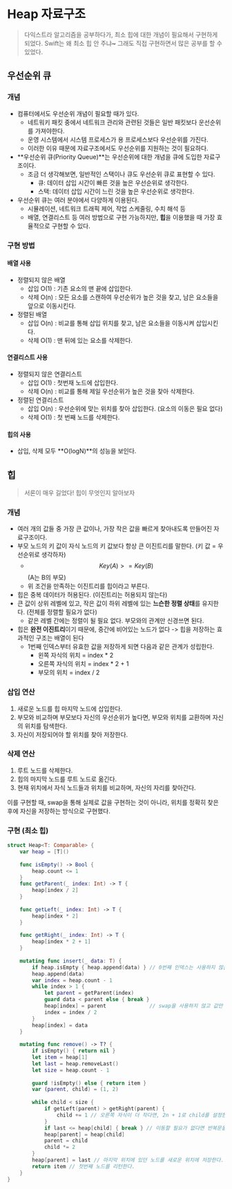 # Heap 자료구조

> 다익스트라 알고리즘을 공부하다가, 최소 힙에 대한 개념이 필요해서 구현하게 되었다. Swift는 왜 최소 힙 안 주냐~~\~~~ 그래도 직접 구현하면서 많은 공부를 할 수 있었다.

## 우선순위 큐

### 개념

* 컴퓨터에서도 우선순위 개념이 필요할 때가 있다.
  * 네트워키 패킷 중에서 네트워크 관리와 관련된 것들은 일반 패킷보다 운선순위를 가져야한다.
  * 운영 시스템에서 시스템 프로세스가 용 프로세스보다 우선순위를 가진다.
  * 이러한 이유 때문에 자료구조에서도 우선순위를 지원하는 것이 필요하다.
* **우선순위 큐(Priority Queue)**는 우선순위에 대한 개념을 큐에 도입한 자료구조이다.
  * 조금 더 생각해보면, 일반적인 스택이나 큐도 우선순위 큐로 표현할 수 있다.
    * 큐: 데이터 삽입 시간이 빠른 것을 높은 우선순위로 생각한다.
    * 스택: 데이터 삽입 시간이 느린 것을 높은 우선순위로 생각한다.
* 우선순위 큐는 여러 분야에서 다양하게 이용된다.
  * 시뮬레이션, 네트워크 트래픽 제어, 작업 스케줄링, 수치 해석 등
  * 배열, 연결리스트 등 여러 방법으로 구현 가능하지만, **힙**을 이용했을 때 가장 효율적으로 구현할 수 있다.



### 구현 방법

#### 배열 사용

* 정렬되지 않은 배열
  * 삽입 O(1) : 기존 요소의 맨 끝에 삽입한다.&#x20;
  * 삭제 O(n) : 모든 요소를 스캔하여 우선순위가 높은 것을 찾고, 남은 요소들을 앞으로 이동시킨다.
* 정렬된 배열&#x20;
  * 삽입 O(n) : 비교를 통해 삽입 위치를 찾고, 남은 요소들을 이동시켜 삽입시킨다.
  * 삭제 O(1) : 맨 뒤에 있는 요소를 삭제한다.

#### 연결리스트 사용

* 정렬되지 않은 연결리스트
  * 삽입 O(1) : 첫번재 노드에 삽입한다.
  * 삭제 O(n) : 비교를 통해 제일 우선순위가 높은 것을 찾아 삭제한다.
* 정렬된 연결리스트
  * 삽입 O(n) : 우선순위에 맞는 위치를 찾아 삽입한다. (요소의 이동은 필요 없다)
  * 삭제 O(1) :  첫 번째 노드를 삭제한다.

#### 힙의 사용

* 삽입, 삭제 모두 **O(logN)**의 성능을 보인다.



## 힙

> 서론이 매우 길었다! 힙이 무엇인지 알아보자

### 개념

* 여러 개의 값들 중 가장 큰 값이나, 가장 작은 값을 빠르게 찾아내도록 만들어진 자료구조이다.
* 부모 노드의 키 값이 자식 노드의 키 값보다 항상 큰 이진트리를 말한다. (키 값 = 우선순위로 생각하자)
  * $$Key(A) >= Key(B)$$ (A는 B의 부모)
  * 위 조건을 만족하는 이진트리를 힙이라고 부른다.
* 힙은 중복 데이터가 허용된다. (이진트리는 허용되지 않는다)
* 큰 값이 상위 레벨에 있고, 작은 값이 하위 레벨에 있는 **느슨한 정렬 상태**를 유지한다. (전체를 정렬할 필요가 없다)
  * 같은 레벨 간에는 정렬이 될 필요 없다. 부모와의 관계만 신경쓰면 된다.
* 힙은 **완전 이진트리**이기 때문에, 중간에 비어있는 노드가 없다 -> 힙을 저장하는 효과적인 구조는 배열이 된다
  * 1번째 인덱스부터 유효한 값을 저장하게 되면 다음과 같은 관계가 성립한다.
    * 왼쪽 자식의 위치 = index \* 2
    * 오른쪽 자식의 위치 = index \* 2 + 1
    * 부모의 위치 = index / 2

### 삽입 연산

1. 새로운 노드를 힙 마지막 노드에 삽입한다.
2. 부모와 비교하며 부모보다 자신의 우선순위가 높다면, 부모와 위치를 교환하며 자신의 위치를 탐색한다.
3. 자신이 저장되어야 할 위치를 찾아 저장한다.

### 삭제 연산

1. 루트 노드를 삭제한다.
2. 힙의 마지막 노드를 루트 노드로 옮긴다.
3. 현재 위치에서 자식 노드들과 위치를 비교하며, 자신의 자리를 찾아간다.

이를 구현할 때, swap을 통해 실제로 값을 구현하는 것이 아니라, 위치를 정확히 찾은 후에 자신을 저장하는 방식으로 구현했다.

### 구현 (최소 힙)

```swift
struct Heap<T: Comparable> {
    var heap = [T]()
    
    func isEmpty() -> Bool {
        heap.count <= 1
    }
    func getParent(_ index: Int) -> T {
        heap[index / 2]
    }
    
    func getLeft(_ index: Int) -> T {
        heap[index * 2]
    }
    
    func getRight(_ index: Int) -> T {
        heap[index * 2 + 1]
    }
    
    mutating func insert(_ data: T) {
        if heap.isEmpty { heap.append(data) } // 0번째 인덱스는 사용하지 않는다. (쓰레기 값)
        heap.append(data)
        var index = heap.count - 1
        while index > 1 {
            let parent = getParent(index)
            guard data < parent else { break }
            heap[index] = parent              // swap을 사용하지 않고 값만 저장한다.
            index = index / 2
        }
        heap[index] = data
    }
    
    mutating func remove() -> T? {
        if isEmpty() { return nil }
        let item = heap[1]
        let last = heap.removeLast()
        let size = heap.count - 1
        
        guard !isEmpty() else { return item }
        var (parent, child) = (1, 2)
        
        while child < size {
            if getLeft(parent) > getRight(parent) {
                child += 1 // 오른쪽 자식이 더 작다면, 2n + 1로 child를 설정한다.
            }
            if last <= heap[child] { break } // 이동할 필요가 없다면 반복문을 종료한다.
            heap[parent] = heap[child]
            parent = child
            child *= 2
        }
        heap[parent] = last // 마지막 위치에 있던 노드를 새로운 위치에 저장한다.
        return item // 첫번째 노드를 리턴한다.
    }
}
```
